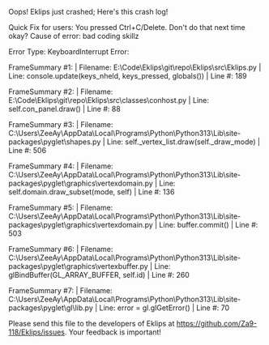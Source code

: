 Oops! Eklips just crashed;
Here's this crash log!

Quick Fix for users: You pressed Ctrl+C/Delete. Don't do that next time okay?
Cause of error: bad coding skillz

Error Type: KeyboardInterrupt
Error: 

FrameSummary #1:
  | Filename: E:\Code\Eklips\git\repo\Eklips\src\Eklips.py
  | Line: console.update(keys_nheld, keys_pressed, globals())
  | Line #: 189

FrameSummary #2:
  | Filename: E:\Code\Eklips\git\repo\Eklips\src\classes\conhost.py
  | Line: self.con_panel.draw()
  | Line #: 88

FrameSummary #3:
  | Filename: C:\Users\ZeeAy\AppData\Local\Programs\Python\Python313\Lib\site-packages\pyglet\shapes.py
  | Line: self._vertex_list.draw(self._draw_mode)
  | Line #: 506

FrameSummary #4:
  | Filename: C:\Users\ZeeAy\AppData\Local\Programs\Python\Python313\Lib\site-packages\pyglet\graphics\vertexdomain.py
  | Line: self.domain.draw_subset(mode, self)
  | Line #: 136

FrameSummary #5:
  | Filename: C:\Users\ZeeAy\AppData\Local\Programs\Python\Python313\Lib\site-packages\pyglet\graphics\vertexdomain.py
  | Line: buffer.commit()
  | Line #: 503

FrameSummary #6:
  | Filename: C:\Users\ZeeAy\AppData\Local\Programs\Python\Python313\Lib\site-packages\pyglet\graphics\vertexbuffer.py
  | Line: glBindBuffer(GL_ARRAY_BUFFER, self.id)
  | Line #: 260

FrameSummary #7:
  | Filename: C:\Users\ZeeAy\AppData\Local\Programs\Python\Python313\Lib\site-packages\pyglet\gl\lib.py
  | Line: error = gl.glGetError()
  | Line #: 70


Please send this file to the developers of Eklips at https://github.com/Za9-118/Eklips/issues. 
Your feedback is important!
